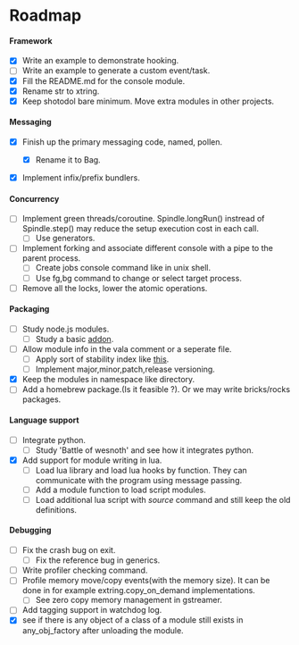 Roadmap
========

#### Framework
- [x] Write an example to demonstrate hooking.
- [ ] Write an example to generate a custom event/task.
- [x] Fill the README.md for the console module.
- [x] Rename str to xtring.
- [x] Keep shotodol bare minimum. Move extra modules in other projects.

#### Messaging
- [x] Finish up the primary messaging code, named, pollen.
	-[x] Rename it to Bag.
- [x] Implement infix/prefix bundlers.


#### Concurrency
- [ ] Implement green threads/coroutine. Spindle.longRun() instread of Spindle.step() may reduce the setup execution cost in each call.
	- [ ] Use generators.
- [ ] Implement forking and associate different console with a pipe to the parent process.
	- [ ] Create jobs console command like in unix shell.
	- [ ] Use fg,bg command to change or select target process.
- [ ] Remove all the locks, lower the atomic operations.

#### Packaging
- [ ] Study node.js modules.
	- [ ] Study a basic [addon](http://www.nodejs.org/api/addons.html).
- [ ] Allow module info in the vala comment or a seperate file.
	- [ ] Apply sort of stability index like [this](http://www.nodejs.org/api/documentation.html).
	- [ ] Implement major,minor,patch,release versioning.
- [x] Keep the modules in namespace like directory.
- [ ] Add a homebrew package.(Is it feasible ?). Or we may write bricks/rocks packages.

#### Language support
- [ ] Integrate python.
	- [ ] Study 'Battle of wesnoth' and see how it integrates python.
- [x] Add support for module writing in lua. 
	- [ ] Load lua library and load lua hooks by function. They can communicate with the program using message passing.
	- [ ] Add a module function to load script modules.
	- [ ] Load additional lua script with _source_ command and still keep the old definitions.

#### Debugging

- [ ] Fix the crash bug on exit.
	- [ ] Fix the reference bug in generics.
- [ ] Write profiler checking command.
- [ ] Profile memory move/copy events(with the memory size). It can be done in for example extring.copy_on_demand implementations.
	- [ ] See zero copy memory management in gstreamer.
- [ ] Add tagging support in watchdog log.
- [x] see if there is any object of a class of a module still exists in any_obj_factory after unloading the module.
